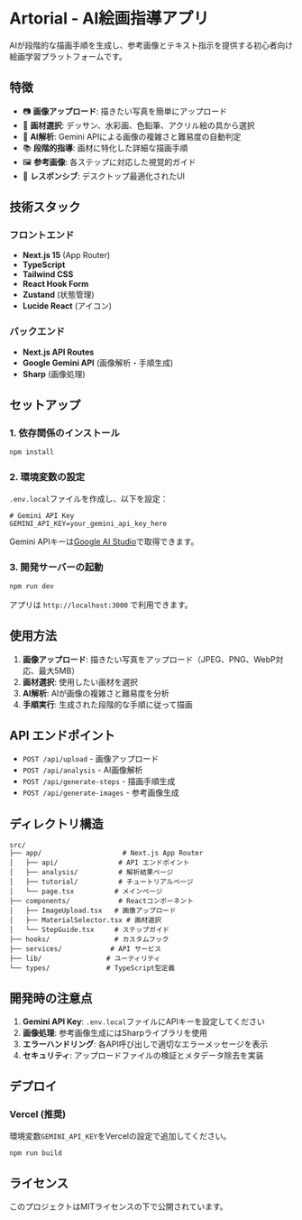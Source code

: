# Artorial - AI絵画指導アプリ

AIが段階的な描画手順を生成し、参考画像とテキスト指示を提供する初心者向け絵画学習プラットフォームです。

## 特徴

- 📷 **画像アップロード**: 描きたい写真を簡単にアップロード
- 🎨 **画材選択**: デッサン、水彩画、色鉛筆、アクリル絵の具から選択
- 🤖 **AI解析**: Gemini APIによる画像の複雑さと難易度の自動判定
- 📚 **段階的指導**: 画材に特化した詳細な描画手順
- 🖼️ **参考画像**: 各ステップに対応した視覚的ガイド
- 📱 **レスポンシブ**: デスクトップ最適化されたUI

## 技術スタック

### フロントエンド
- **Next.js 15** (App Router)
- **TypeScript**
- **Tailwind CSS**
- **React Hook Form**
- **Zustand** (状態管理)
- **Lucide React** (アイコン)

### バックエンド
- **Next.js API Routes**
- **Google Gemini API** (画像解析・手順生成)
- **Sharp** (画像処理)

## セットアップ

### 1. 依存関係のインストール
```bash
npm install
```

### 2. 環境変数の設定
`.env.local`ファイルを作成し、以下を設定：

```env
# Gemini API Key
GEMINI_API_KEY=your_gemini_api_key_here
```

Gemini APIキーは[Google AI Studio](https://aistudio.google.com/app/apikey)で取得できます。

### 3. 開発サーバーの起動
```bash
npm run dev
```

アプリは `http://localhost:3000` で利用できます。

## 使用方法

1. **画像アップロード**: 描きたい写真をアップロード（JPEG、PNG、WebP対応、最大5MB）
2. **画材選択**: 使用したい画材を選択
3. **AI解析**: AIが画像の複雑さと難易度を分析
4. **手順実行**: 生成された段階的な手順に従って描画

## API エンドポイント

- `POST /api/upload` - 画像アップロード
- `POST /api/analysis` - AI画像解析
- `POST /api/generate-steps` - 描画手順生成
- `POST /api/generate-images` - 参考画像生成

## ディレクトリ構造

```
src/
├── app/                    # Next.js App Router
│   ├── api/               # API エンドポイント
│   ├── analysis/          # 解析結果ページ
│   ├── tutorial/          # チュートリアルページ
│   └── page.tsx          # メインページ
├── components/            # Reactコンポーネント
│   ├── ImageUpload.tsx   # 画像アップロード
│   ├── MaterialSelector.tsx # 画材選択
│   └── StepGuide.tsx     # ステップガイド
├── hooks/                # カスタムフック
├── services/            # API サービス
├── lib/                # ユーティリティ
└── types/              # TypeScript型定義
```

## 開発時の注意点

1. **Gemini API Key**: `.env.local`ファイルにAPIキーを設定してください
2. **画像処理**: 参考画像生成にはSharpライブラリを使用
3. **エラーハンドリング**: 各API呼び出しで適切なエラーメッセージを表示
4. **セキュリティ**: アップロードファイルの検証とメタデータ除去を実装

## デプロイ

### Vercel (推奨)
環境変数`GEMINI_API_KEY`をVercelの設定で追加してください。

```bash
npm run build
```

## ライセンス

このプロジェクトはMITライセンスの下で公開されています。
